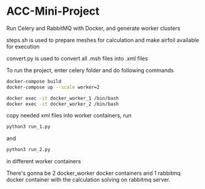 # ACC-Mini-Project

Run Celery and RabbitMQ with Docker, and generate worker clusters

steps.sh is used to prepare meshes for calculation and make airfoil available for execution

convert.py is used to convert all .msh files into .xml files

To run the project, enter celery folder and do following commands
```bash
docker-compose build
docker-compose up --scale worker=2

docker exec -it docker_worker_1 /bin/bash
docker exec -it docker_worker_2 /bin/bash
```
copy needed xml files into worker containers, run
```bash
python3 run_1.py
```
and
```bash
python3 run_2.py
```
in different worker containers

There's gonna be 2 docker_worker docker containers and 1 rabbitmq docker container with the calculation solving on rabbitmq server.
